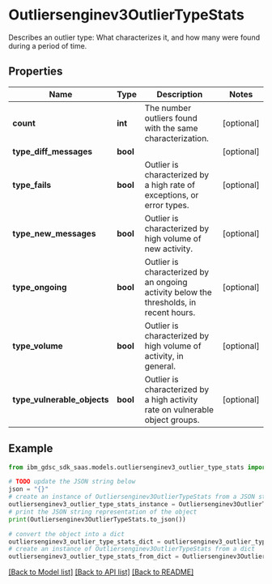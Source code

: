 # Outliersenginev3OutlierTypeStats

Describes an outlier type: What characterizes it, and how many were found during a period of time.

## Properties

Name | Type | Description | Notes
------------ | ------------- | ------------- | -------------
**count** | **int** | The number outliers found with the same characterization. | [optional] 
**type_diff_messages** | **bool** |  | [optional] 
**type_fails** | **bool** | Outlier is characterized by a high rate of exceptions, or error types. | [optional] 
**type_new_messages** | **bool** | Outlier is characterized by high volume of new activity. | [optional] 
**type_ongoing** | **bool** | Outlier is characterized by an ongoing activity below the thresholds, in recent hours. | [optional] 
**type_volume** | **bool** | Outlier is characterized by high volume of activity, in general. | [optional] 
**type_vulnerable_objects** | **bool** | Outlier is characterized by a high activity rate on vulnerable object groups. | [optional] 

## Example

```python
from ibm_gdsc_sdk_saas.models.outliersenginev3_outlier_type_stats import Outliersenginev3OutlierTypeStats

# TODO update the JSON string below
json = "{}"
# create an instance of Outliersenginev3OutlierTypeStats from a JSON string
outliersenginev3_outlier_type_stats_instance = Outliersenginev3OutlierTypeStats.from_json(json)
# print the JSON string representation of the object
print(Outliersenginev3OutlierTypeStats.to_json())

# convert the object into a dict
outliersenginev3_outlier_type_stats_dict = outliersenginev3_outlier_type_stats_instance.to_dict()
# create an instance of Outliersenginev3OutlierTypeStats from a dict
outliersenginev3_outlier_type_stats_from_dict = Outliersenginev3OutlierTypeStats.from_dict(outliersenginev3_outlier_type_stats_dict)
```
[[Back to Model list]](../README.md#documentation-for-models) [[Back to API list]](../README.md#documentation-for-api-endpoints) [[Back to README]](../README.md)


